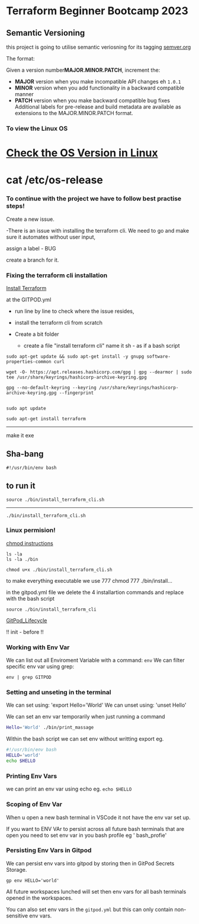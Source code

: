 # Terraform Beginner Bootcamp 2023

## Semantic Versioning

this project is going to utilise semantic veriosning for its tagging
[semver.org](https://semver.org/)

The format:




Given a version number**MAJOR.MINOR.PATCH**, increment the:

- **MAJOR** version when you make incompatible API changes eh `1.0.1`
- **MINOR** version when you add functionality in a backward compatible manner
- **PATCH** version when you make backward compatible bug fixes
Additional labels for pre-release and build metadata are available as extensions to the MAJOR.MINOR.PATCH format.

### To view the Linux OS 
[Check the OS Version in Linux](https://www.geeksforgeeks.org/how-to-check-the-os-version-in-linux/)
============================================
cat /etc/os-release
============================================
### To continue with the project we have to follow best practise steps!
Create a new issue.

-There is an issue with installing the terraform cli.
We need to go and make sure it automates without user input,

assign a label - BUG



create a branch for it.

### Fixing the terraform cli installation
[Install Terraform](https://developer.hashicorp.com/terraform/tutorials/aws-get-started/install-cli)

at the GITPOD.yml
- run line by line to check where the issue resides,

- install the terraform cli from scratch
- Create a bit folder
	- create a file "install terraform cli"
	name it sh - as if a bash script

```
sudo apt-get update && sudo apt-get install -y gnupg software-properties-common curl

wget -O- https://apt.releases.hashicorp.com/gpg | gpg --dearmor | sudo tee /usr/share/keyrings/hashicorp-archive-keyring.gpg

gpg --no-default-keyring --keyring /usr/share/keyrings/hashicorp-archive-keyring.gpg --fingerprint


sudo apt update

sudo apt-get install terraform
```

---------------------------------------------------------------
make it exe
## Sha-bang
```
#!/usr/bin/env bash
```
to run it
---
```
source ./bin/install_terraform_cli.sh
```
---
```
./bin/install_terraform_cli.sh
```

### Linux permision!
[chmod instructions](https://en.wikipedia.org/wiki/Chmod)
```
ls -la
ls -la ./bin

chmod u+x ./bin/install_terraform_cli.sh

```
to make everything executable we use 777
chmod 777 ./bin/install...

in the gitpod.yml file we delete the 4 installartion commands and replace with the bash script

```
source ./bin/install_terraform_cli
```
[GitPod_Lifecycle](https://www.gitpod.io/docs/configure/workspaces/tasks)

!!
init - before 
!!

### Working with Env Var

We can list out all Enviroment Variable with a command:
`
env
`
We can filter specific env var using grep:
```
env | grep GITPOD
```
### Setting and unseting in the terminal

We can set using:
'export Hello='World'
We can unset using:
'unset Hello'

We can set an env var temporarily when just running a command
```sh
Hello='World' ./bin/print_massage
```


Within the bash script we can set env without writting export eg.

```sh
#!/usr/bin/env bash
HELLO='world'
echo $HELLO
```

### Printing Env Vars

we can print an env var using echo eg. `echo $HELLO`

### Scoping of Env Var

When u open a new bash terminal in VSCode it not have the env var set up.

If you want to ENV VAr to persist across all future bash terminals that are open you need to set env var in you bash profile eg ' bash_profie'

### Persisting Env Vars in Gitpod 

We can persist env vars into gitpod by storing then in GitPod Secrets Storage.

```
gp env HELLO='world'
```
All future workspaces lunched will set then env vars for all bash terminals opened in the workspaces.

You can also set env vars in the `gitpod.yml` but this can only contain non-sensitive env vars.